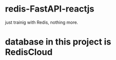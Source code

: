 # redis-FastAPI-reactjs
just trainig with Redis, nothing more.
# database in this project is RedisCloud 
